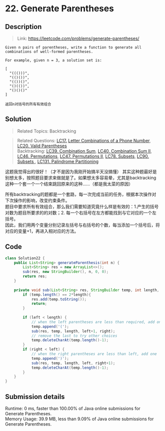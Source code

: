 # 22. Generate Parentheses

## Description

> Link: https://leetcode.com/problems/generate-parentheses/

```
Given n pairs of parentheses, write a function to generate all combinations of well-formed parentheses.

For example, given n = 3, a solution set is:

[
  "((()))",
  "(()())",
  "(())()",
  "()(())",
  "()()()"
]

返回n对括号的所有有效组合

```


## Solution

> Related Topics: Backtracking

> Related Questions: [LC17.](https://leetcode.com/problems/letter-combinations-of-a-phone-number/])
[Letter Combinations of a Phone Number](https://github.com/Zingg7/LeetCode/blob/master/17.%20Letter%20Combinations%20of%20a%20Phone%20Number.md),
[LC20. ](https://leetcode.com/problems/valid-parentheses/)[Valid Parentheses](https://github.com/Zingg7/LeetCode/blob/master/20.%20Valid%20Parentheses.md)<br>
Backtracking: [LC39. ](https://leetcode.com/problems/combination-sum/)[Combination Sum](), 
[LC40. ](https://leetcode.com/problems/combination-sum-ii/)[Combination Sum II](),
[LC46. ](https://leetcode.com/problems/permutations/)[Permutations](),
[LC47. ](https://leetcode.com/problems/permutations-ii/)[Permutations II](),
[LC78. ](https://leetcode.com/problems/subsets/)[Subsets](),
[LC90. ](https://leetcode.com/problems/subsets-ii/)[Subsets ](),
[LC131. ](https://leetcode.com/problems/palindrome-partitioning/)[Palindrome Partitioning]()

这题我觉得出的很好！（才不是因为我刚开始搞半天没搞懂）
其实这种题最好是别想太多，按照题目要求来做就是了。如果想太多容易晕，尤其是backtracking这种一个套一个一个结束跳回原来的这种……（都是我太菜的原因）

所有backtracking的题都是一个套路，每一次完成当前的任务，根据本次操作对下次操作的影响，改变约束条件。<br>
题目中要求所有有效组合，那么我们需要知道究竟什么样是有效的：1.产生的括号对数为题目所要求的的对数；2. 每一个右括号在左方都能找到与它对应的一个左括号。<br>
因此，我们用两个变量分别记录左括号与右括号的个数，每当添加一个括号后，将对应的变量+1，再进入相对应的方法。


## Code

```java
class Solution22 {
    public List<String> generateParenthesis(int n) {
        List<String> res = new ArrayList<>();
        sub(res, new StringBuilder(), n, 0, 0);
        return res;
    }
    
    private void sub(List<String> res, StringBuilder temp, int length, int left, int right) {
        if (temp.length() == 2*length){
            res.add(temp.toString());
            return;
        }
        
        if (left < length) {
            // when the left parentheses are less than required, add one
            temp.append('(');
            sub(res, temp, length, left+1, right);
            // remove the last to try other choices
            temp.deleteCharAt(temp.length()-1);
        } 
        if (right < left) {
            // when the right parentheses are less than left, add one
            temp.append(')');
            sub(res, temp, length, left, right+1);
            temp.deleteCharAt(temp.length()-1);
        }
    }
}
```


## Submission details
Runtime: 0 ms, faster than 100.00% of Java online submissions for Generate Parentheses.<br>
Memory Usage: 39.9 MB, less than 9.09% of Java online submissions for Generate Parentheses.
